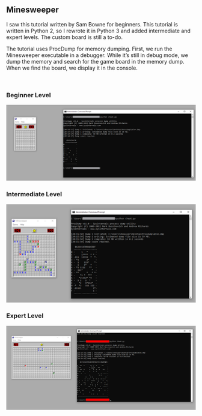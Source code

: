 ## Minesweeper
I saw this tutorial written by Sam Bowne for beginners. This tutorial is written in Python 2, so I rewrote it in Python 3 and added intermediate and expert levels. The custom board is still a to-do.

The tutorial uses ProcDump for memory dumping. First, we run the Minesweeper executable in a debugger. While it’s still in debug mode, we dump the memory and search for the game board in the memory dump. When we find the board, we display it in the console.

<br/>

### Beginner Level
<p align="center">
  <img src="./images/beginner.png" />
</p>

### Intermediate Level
<p align="center">
  <img src="./images/intermediate.png" />
</p>

### Expert Level
<p align="center">
  <img src="./images/expert.png" />
</p>
